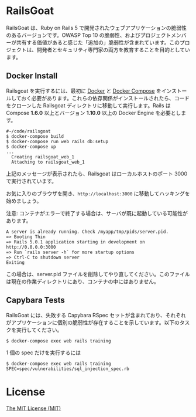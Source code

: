 # RailsGoat

RailsGoat は、Ruby on Rails 5 で開発されたウェブアプリケーションの脆弱性のあるバージョンです。OWASP Top 10 の脆弱性、およびプロジェクトメンバーが共有する価値があると感じた「追加の」脆弱性が含まれています。このプロジェクトは、開発者とセキュリティ専門家の両方を教育することを目的としています。

## Docker Install

Railsgoat を実行するには、最初に [Docker](https://docs.docker.com/install/) と [Docker Compose](https://docs.docker.com/compose/install/) をインストールしておく必要があります。これらの依存関係がインストールされたら、コードをクローンした Railsgoat ディレクトリに移動して実行します。Rails は Compose **1.6.0** 以上とバージョン **1.10.0** 以上の Docker Engine を必要とします。

```
#~/code/railsgoat
$ docker-compose build
$ docker-compose run web rails db:setup
$ docker-compose up
...
  Creating railsgoat_web_1
  Attaching to railsgoat_web_1
```
上記のメッセージが表示されたら、Railsgoat はローカルホストのポート 3000 で実行されています。

お気に入りのブラウザを開き、`http://localhost:3000` に移動してハッキングを始めましょう。

注意: コンテナがエラーで終了する場合は、サーバが既に起動している可能性があります。
```
A server is already running. Check /myapp/tmp/pids/server.pid.
=> Booting Thin
=> Rails 5.0.1 application starting in development on
http://0.0.0.0:3000
=> Run `rails server -h` for more startup options
=> Ctrl-C to shutdown server
Exiting
```
この場合は、server.pid ファイルを削除してやり直してください。このファイルは現在の作業ディレクトリにあり、コンテナの中にはありません。

## Capybara Tests

RailsGoat には、失敗する Capybara RSpec セットが含まれており、それぞれがアプリケーションに個別の脆弱性が存在することを示しています。以下のタスクを実行してください。

```
$ docker-compose exec web rails training
```

1 個の spec だけを実行するには

```
$ docker-compose exec web rails training SPEC=spec/vulnerabilities/sql_injection_spec.rb
```

# License

[The MIT License (MIT)](./LICENSE.md)
